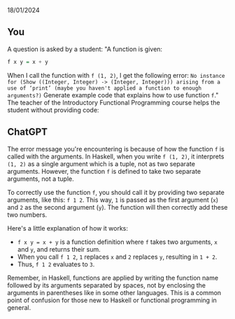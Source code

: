 18/01/2024
## You

A question is asked by a student: "A function is given:
```haskell
f x y = x + y
```
When I call the function with `f (1, 2)`, I get the following error: `No instance for (Show ((Integer, Integer) -> (Integer, Integer))) arising from a use of ‘print’ (maybe you haven't applied a function to enough arguments?)`
Generate example code that explains how to use function `f`."
The teacher of the Introductory Functional Programming course helps the student without providing code:


## ChatGPT

The error message you're encountering is because of how the function `f` is called with the arguments. In Haskell, when you write `f (1, 2)`, it interprets `(1, 2)` as a single argument which is a tuple, not as two separate arguments. However, the function `f` is defined to take two separate arguments, not a tuple.

To correctly use the function `f`, you should call it by providing two separate arguments, like this: `f 1 2`. This way, `1` is passed as the first argument (`x`) and `2` as the second argument (`y`). The function will then correctly add these two numbers.

Here's a little explanation of how it works:

- `f x y = x + y` is a function definition where `f` takes two arguments, `x` and `y`, and returns their sum.
- When you call `f 1 2`, `1` replaces `x` and `2` replaces `y`, resulting in `1 + 2`.
- Thus, `f 1 2` evaluates to `3`.

Remember, in Haskell, functions are applied by writing the function name followed by its arguments separated by spaces, not by enclosing the arguments in parentheses like in some other languages. This is a common point of confusion for those new to Haskell or functional programming in general.